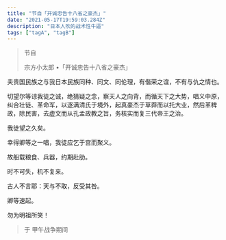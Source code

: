 ```yaml
---
title: "节自「开诚忠告十八省之豪杰」"
date: "2021-05-17T19:59:03.284Z"
description: "日本人吹的战术性牛逼"
tags: ["tagA", "tagB"]
---
```


> 节自
>
> 宗方小太郎 •「开诚忠告十八省之豪杰」

夫贵国民族之与我日本民族同种、同文、同伦理，有偕荣之谊，不有与仇之情也。

切望尔等谅我徒之诚，绝猜疑之念，察天人之向背，而循天下之大势，唱义中原，纠合壮徒、革命军，以逐满清氏于境外，起真豪杰于草莽而以托大业，然后革稗政，除民害，去虚文而从孔孟政教之旨，务核实而复三代帝王之治。

我徒望之久矣。

幸得卿等之一唱，我徒应乞于宫而聚义。

故船载粮食、兵器，约期赴肋。

时不可失，机不复来。

古人不言耶：天与不取，反受其咎。

卿等速起。

勿为明祖所笑！

> 于 甲午战争期间
